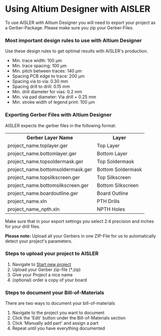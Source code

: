 <!-- --- title: Using Altium Design with AISLER -->
# Using Altium Designer with AISLER
To use AISLER with Altium Designer you will need to export your project as a Gerber-Package. Please make sure you zip your Gerber-Files. 

### Most important design rules to use with Altium Designer ###
Use these design rules to get optimal results with AISLER's production. 

- Min. trace width: 100 μm
- Min. trace spacing: 100 μm
- Min. pitch between traces: 140 μm
- Spacing PCB edge to trace: 200 μm
- Spacing via to via: 0.30 mm
- Spacing drill to drill: 0.15 mm
- Min. drill diameter for vias: 0.2 mm
- Min. via pad diameter: Via drill + 0.25 mm
- Min. stroke width of legend print: 100 μm

### Exporting Gerber Files with Altium Designer ###
AISLER expects the gerber files in the following format:

<table>
<tr><th>Gerber Layer Name</th><th>Layer</th></tr>
<tr> <td>project_name.toplayer.ger</td><td>Top Layer</td> </tr>
<tr> <td>project_name.bottomlayer.ger</td><td>Bottom Layer</td> </tr>
<tr> <td>project_name.topsoldermask.ger</td><td>Top Soldermask</td> </tr>
<tr> <td>project_name.bottomsoldermask.ger</td><td>Bottom Soldermask</td> </tr>
<tr> <td>project_name.topsilkscreen.ger</td><td>Top Silkscreen</td> </tr>
<tr> <td>project_name.bottomsilkscreen.ger</td><td>Bottom Silkscreen</td> </tr>
<tr> <td>project_name.boardoutline.ger</td><td>Board Outline</td> </tr>
<tr> <td>project_name.xln</td><td>PTH Drills</td> </tr>
<tr> <td>project_name_npth.xln</td><td>NPTH Holes</td> </tr>
</table>

Make sure that in your export settings you select 2:4 precision and inches for your drill files.

**Please note:** Upload all your Gerbers in one ZIP-File for us to automatically detect your project's parameters.

### Steps to upload your project to AISLER ###

1. Navigate to [Start new project](https://go.aisler.net/p/new "Start new Project")
2. Upload your Gerber zip-file (*.zip)
3. Give your Project a nice name
4. (optional) order a copy of your board

### Steps to document your Bill-of-Materials
There are two ways to document your bill-of-materials

1. Navigate to the project you want to document 
2. Click the 'Edit' button under the Bill-of-Materials section
3. Click 'Manually add part' and assign a part
4. Repeat until you have everything documented
